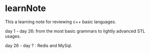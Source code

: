 # learnNote

This a learning note for reviewing c++ basic languages.

day 1 - day 26: from the most basic grammars to lightly advanced STL usages.

day 26 - day ? : Redis and MySql.
